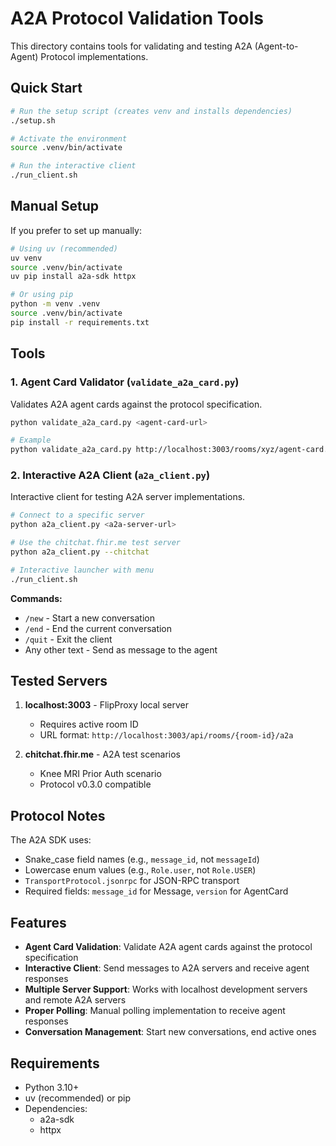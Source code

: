 # A2A Protocol Validation Tools

This directory contains tools for validating and testing A2A (Agent-to-Agent) Protocol implementations.

## Quick Start

```bash
# Run the setup script (creates venv and installs dependencies)
./setup.sh

# Activate the environment
source .venv/bin/activate

# Run the interactive client
./run_client.sh
```

## Manual Setup

If you prefer to set up manually:

```bash
# Using uv (recommended)
uv venv
source .venv/bin/activate
uv pip install a2a-sdk httpx

# Or using pip
python -m venv .venv
source .venv/bin/activate
pip install -r requirements.txt
```

## Tools

### 1. Agent Card Validator (`validate_a2a_card.py`)

Validates A2A agent cards against the protocol specification.

```bash
python validate_a2a_card.py <agent-card-url>

# Example
python validate_a2a_card.py http://localhost:3003/rooms/xyz/agent-card.json
```

### 2. Interactive A2A Client (`a2a_client.py`)

Interactive client for testing A2A server implementations.

```bash
# Connect to a specific server
python a2a_client.py <a2a-server-url>

# Use the chitchat.fhir.me test server
python a2a_client.py --chitchat

# Interactive launcher with menu
./run_client.sh
```

**Commands:**
- `/new` - Start a new conversation
- `/end` - End the current conversation
- `/quit` - Exit the client
- Any other text - Send as message to the agent

## Tested Servers

1. **localhost:3003** - FlipProxy local server
   - Requires active room ID
   - URL format: `http://localhost:3003/api/rooms/{room-id}/a2a`

2. **chitchat.fhir.me** - A2A test scenarios
   - Knee MRI Prior Auth scenario
   - Protocol v0.3.0 compatible

## Protocol Notes

The A2A SDK uses:
- Snake_case field names (e.g., `message_id`, not `messageId`)
- Lowercase enum values (e.g., `Role.user`, not `Role.USER`)
- `TransportProtocol.jsonrpc` for JSON-RPC transport
- Required fields: `message_id` for Message, `version` for AgentCard

## Features

- **Agent Card Validation**: Validate A2A agent cards against the protocol specification
- **Interactive Client**: Send messages to A2A servers and receive agent responses
- **Multiple Server Support**: Works with localhost development servers and remote A2A servers
- **Proper Polling**: Manual polling implementation to receive agent responses
- **Conversation Management**: Start new conversations, end active ones

## Requirements

- Python 3.10+
- uv (recommended) or pip
- Dependencies:
  - a2a-sdk
  - httpx